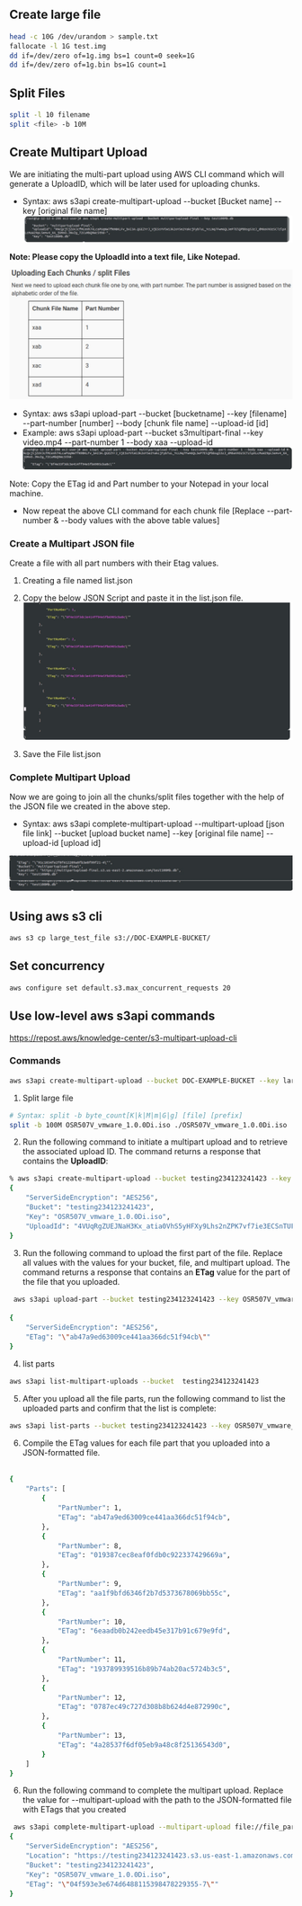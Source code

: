 ## Create large file
```bash 
head -c 10G /dev/urandom > sample.txt
fallocate -l 1G test.img
dd if=/dev/zero of=1g.img bs=1 count=0 seek=1G
dd if=/dev/zero of=1g.bin bs=1G count=1
```

## Split Files
```bash
split -l 10 filename
split <file> -b 10M 

```
## Create Multipart Upload

We are initiating the multi-part upload using AWS CLI command which will generate a UploadID, which will be later used for uploading chunks.

* Syntax: aws s3api create-multipart-upload --bucket [Bucket name] --key [original file name]
![screenshot1](../screenshots/s3api_screenshot1.jpg)

**Note: Please copy the UploadId into a text file, Like Notepad.**

![screenshot2](../screenshots/s3api_screenshot2.jpg)

* Syntax: aws s3api upload-part --bucket [bucketname] --key [filename] --part-number [number] --body [chunk file name] --upload-id [id]
* Example: aws s3api upload-part --bucket s3multipart-final --key video.mp4 --part-number 1 --body xaa --upload-id
![screenshot3](../screenshots/s3api_screenshot3.jpg)

Note: Copy the ETag id and Part number to your Notepad in your local machine.

* Now repeat the above CLI command for each chunk file [Replace --part-number & --body values with the above table values]

### Create a Multipart JSON file 
Create a file with all part numbers with their Etag values.

1. Creating a file named list.json

2. Copy the below JSON Script and paste it in the list.json file.
![screenshot4](../screenshots/s3api_screenshot4.jpg)
3. Save the File list.json

### Complete Multipart Upload
Now we are going to join all the chunks/split files together with the help of the JSON file we created in the above step.

* Syntax: aws s3api complete-multipart-upload --multipart-upload [json file link] --bucket [upload bucket name] --key [original file name] --upload-id [upload id]

![screenshot4](../screenshots/s3api_screenshot5.jpg)


## Using aws s3 cli

```bash
aws s3 cp large_test_file s3://DOC-EXAMPLE-BUCKET/
```
## Set concurrency
```bash
aws configure set default.s3.max_concurrent_requests 20
```

## Use low-level aws s3api commands
https://repost.aws/knowledge-center/s3-multipart-upload-cli


### Commands
```bash
aws s3api create-multipart-upload --bucket DOC-EXAMPLE-BUCKET --key large_test_file
```
1. Split large file
```bash
# Syntax: split -b byte_count[K|k|M|m|G|g] [file] [prefix]
split -b 100M OSR507V_vmware_1.0.0Di.iso ./OSR507V_vmware_1.0.0Di.iso
```

2. Run the following command to initiate a multipart upload and to retrieve the associated upload ID. The command returns a response that contains the **UploadID**:

```bash
% aws s3api create-multipart-upload --bucket testing234123241423 --key OSR507V_vmware_1.0.0Di.iso
{
    "ServerSideEncryption": "AES256",
    "Bucket": "testing234123241423",
    "Key": "OSR507V_vmware_1.0.0Di.iso",
    "UploadId": "4VUqRgZUEJNaH3Kx_atia0VhS5yHFXy9Lhs2nZPK7vf7ie3ECSnTUF0YLFVP15eVACi69agkeQlHtOfbxAHrDIuTr_bELhYvzxASh8B0wdCeJfy8Idf7NK8H_2_BUg.I"
}
```
3. Run the following command to upload the first part of the file. Replace all values with the values for your bucket, file, and multipart upload. The command returns a response that contains an **ETag** value for the part of the file that you uploaded. 
```bash
 aws s3api upload-part --bucket testing234123241423 --key OSR507V_vmware_1.0.0Di.iso --part-number 1 --body OSR507V_vmware_1.0.0Di.isoaa --upload-id 4VUqRgZUEJNaH3Kx_atia0VhS5yHFXy9Lhs2nZPK7vf7ie3ECSnTUF0YLFVP15eVACi69agkeQlHtOfbxAHrDIuTr_bELhYvzxASh8B0wdCeJfy8Idf7NK8H_2_BUg.I

{
    "ServerSideEncryption": "AES256",
    "ETag": "\"ab47a9ed63009ce441aa366dc51f94cb\""
}
```

4. list parts
```bash
aws s3api list-multipart-uploads --bucket  testing234123241423
```
5. After you upload all the file parts, run the following command to list the uploaded parts and confirm that the list is complete:
```bash
aws s3api list-parts --bucket testing234123241423 --key OSR507V_vmware_1.0.0Di.iso --upload-id 4VUqRgZUEJNaH3Kx_atia0VhS5yHFXy9Lhs2nZPK7vf7ie3ECSnTUF0YLFVP15eVACi69agkeQlHtOfbxAHrDIuTr_bELhYvzxASh8B0wdCeJfy8Idf7NK8H_2_BUg.I

```
6. Compile the ETag values for each file part that you uploaded into a JSON-formatted file.
```bash

{
    "Parts": [
        {
            "PartNumber": 1,
            "ETag": "ab47a9ed63009ce441aa366dc51f94cb",
        },
        {
            "PartNumber": 8,
            "ETag": "019387cec8eaf0fdb0c922337429669a",
        },
        {
            "PartNumber": 9,
            "ETag": "aa1f9bfd6346f2b7d5373678069bb55c",
        },
        {
            "PartNumber": 10,
            "ETag": "6eaadb0b242eedb45e317b91c679e9fd",
        },
        {
            "PartNumber": 11,
            "ETag": "193789939516b89b74ab20ac5724b3c5",
        },
        {
            "PartNumber": 12,
            "ETag": "0787ec49c727d308b8b624d4e872990c",
        },
        {
            "PartNumber": 13,
            "ETag": "4a28537f6df05eb9a48c8f25136543d0",
        }
    ]
}
```
6. Run the following command to complete the multipart upload. Replace the value for --multipart-upload with the path to the JSON-formatted file with ETags that you created
```bash
 aws s3api complete-multipart-upload --multipart-upload file://file_parts.json --bucket testing234123241423 --key OSR507V_vmware_1.0.0Di.iso --upload-id 4VUqRgZUEJNaH3Kx_atia0VhS5yHFXy9Lhs2nZPK7vf7ie3ECSnTUF0YLFVP15eVACi69agkeQlHtOfbxAHrDIuTr_bELhYvzxASh8B0wdCeJfy8Idf7NK8H_2_BUg.I
{
    "ServerSideEncryption": "AES256",
    "Location": "https://testing234123241423.s3.us-east-1.amazonaws.com/OSR507V_vmware_1.0.0Di.iso",
    "Bucket": "testing234123241423",
    "Key": "OSR507V_vmware_1.0.0Di.iso",
    "ETag": "\"04f593e3e674d6488115398478229355-7\""
}

```

